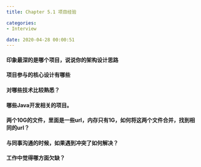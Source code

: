 ```yaml
---
title: Chapter 5.1 项目经验

categories:
- Interview

date: 2020-04-28 00:00:51
---
```

#### 印象最深的是哪个项目，说说你的架构设计思路

#### 项目参与的核心设计有哪些

#### 对哪些技术比较熟悉？

#### 哪些Java开发相关的项目。

#### 两个10G的文件，里面是一些url，内存只有1G，如何将这两个文件合并，找到相同的url？

#### 与同事沟通的时候，如果遇到冲突了如何解决？

#### 工作中觉得哪方面欠缺？